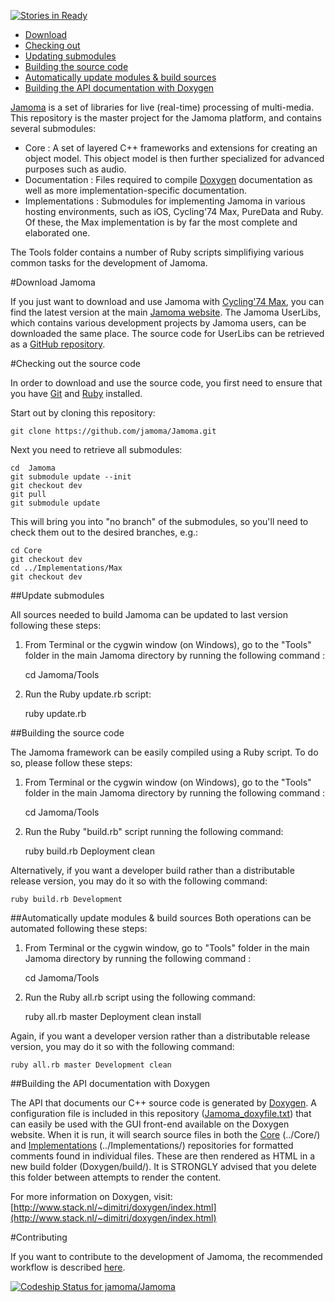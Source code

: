 [![Stories in Ready](https://badge.waffle.io/jamoma/jamoma.png?label=ready&title=Ready)](https://waffle.io/jamoma/jamoma)
- [Download](#download)
- [Checking out](#checking-out)
- [Updating submodules](#updating-submodules)
- [Building the source code](#building)
- [Automatically update modules & build sources](#automatic-update-and-build)
- [Building the API documentation with Doxygen](#doxygen)

[Jamoma](http://www.jamoma.org) is a set of libraries for live (real-time) processing of multi-media. This repository is the master project for the Jamoma platform, and contains several submodules:

- Core : A set of layered C++ frameworks and extensions for creating an object model. This object model is then further specialized for advanced purposes such as audio.
- Documentation : Files required to compile [Doxygen](http://api.jamoma.org/) documentation as well as more implementation-specific documentation.
- Implementations : Submodules for implementing Jamoma in various hosting environments, such as iOS, Cycling'74 Max, PureData and Ruby. Of these, the Max implementation is by far the most complete and elaborated one.

The Tools folder contains a number of Ruby scripts simplifiying various common tasks for the development of Jamoma.

<a name="download"/>
#Download Jamoma

If you just want to download and use Jamoma with [Cycling'74 Max](http://www.cycling74.com), you can find the latest version at the main [Jamoma website](http://www.jamoma.org). The Jamoma UserLibs, which contains various development projects by Jamoma users, can be downloaded the same place. The source code for UserLibs can be retrieved as a [GitHub repository](https://github.com/jamoma/JamomaUserLibraries).


<a name="checking-out"/>
#Checking out the source code

In order to download and use the source code, you first need to ensure that you have [Git](http://git-scm.com/) and [Ruby](http://ruby.about.com/od/tutorials/a/installruby.htm) installed.

Start out by cloning this repository:

    git clone https://github.com/jamoma/Jamoma.git
    
Next you need to retrieve all submodules:

    cd  Jamoma
    git submodule update --init
    git checkout dev
    git pull
    git submodule update

This will bring you into "no branch" of the submodules, so you'll need to check them out to the desired branches, e.g.:

    cd Core
    git checkout dev
    cd ../Implementations/Max
    git checkout dev


<a name="updating-submodules"/>
##Update submodules

All sources needed to build Jamoma can be updated to last version following these steps:

1. From Terminal or the cygwin window (on Windows), go to the "Tools" folder in the main Jamoma directory by running the following command :

    cd Jamoma/Tools

2. Run the Ruby update.rb script:

    ruby update.rb


<a name="building"/>
##Building the source code

The Jamoma framework can be easily compiled using a Ruby script. To do so, please follow these steps:

1. From Terminal or the cygwin window (on Windows), go to the "Tools" folder in the main Jamoma directory by running the following command :

    cd Jamoma/Tools

2. Run the Ruby "build.rb" script running the following command:

    ruby build.rb Deployment clean

Alternatively, if you want a developer build rather than a distributable release version, you may do it so with the following command:

    ruby build.rb Development


<a name="automatic-update-and-build"/>
##Automatically update modules & build sources
Both operations can be automated following these steps:

1. From Terminal or the cygwin window, go to "Tools" folder in the main Jamoma directory by running the following command :

    cd Jamoma/Tools

2. Run the Ruby all.rb script using the following command:

    ruby all.rb master Deployment clean install

Again, if you want a developer version rather than a distributable release version, you may do it so with the following command:

    ruby all.rb master Development clean

<a name="doxygen"/>
##Building the API documentation with Doxygen

The API that documents our C++ source code is generated by [Doxygen](http://www.stack.nl/~dimitri/doxygen/index.html). A configuration file is included in this repository ([Jamoma_doxyfile.txt](https://github.com/jamoma/JamomaDoc/blob/master/Doxygen/Jamoma_doxyfile.txt)) that can easily be used with the GUI front-end available on the Doxygen website. When it is run, it will search source files in both the [Core](https://github.com/jamoma/JamomaCore) (../Core/) and [Implementations](https://github.com/jamoma/Jamoma/tree/master/Implementations) (../Implementations/) repositories for formatted comments found in individual files. These are then rendered as HTML in a new build folder (Doxygen/build/). It is STRONGLY advised that you delete this folder between attempts to render the content.

For more information on Doxygen, visit:
[http://www.stack.nl/~dimitri/doxygen/index.html](http://www.stack.nl/~dimitri/doxygen/index.html)

#Contributing

If you want to contribute to the development of Jamoma, the recommended workflow is described [here](contributing.md).

[ ![Codeship Status for jamoma/Jamoma](https://www.codeship.io/projects/316a6450-84e8-0131-c9aa-72135dc94a10/status?branch=master)](https://www.codeship.io/projects/15081)
